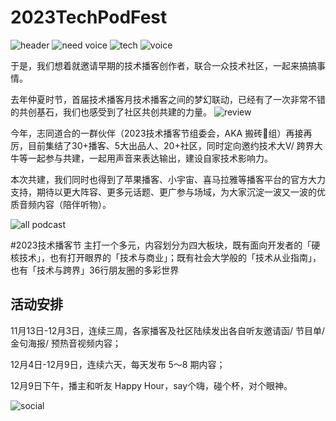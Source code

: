# 2023TechPodFest
![header](Images/header.png)
![need voice](Images/need_voice.png)
![tech](Images/tech.png)
![voice](Images/voice.png)

于是，我们想着就邀请早期的技术播客创作者，联合一众技术社区，一起来搞搞事情。

去年仲夏时节，首届技术播客月技术播客之间的梦幻联动，已经有了一次非常不错的共创基石，我们也感受到了社区共创共建的力量。
![review](Images/activity_2022_review.png)

今年，志同道合的一群伙伴（2023技术播客节组委会，AKA 搬砖🧱组）再接再厉，目前集结了30+播客、5大出品人、20+社区，同时定向邀约技术大V/ 跨界大牛等一起参与共建，一起用声音来表达输出，建设自家技术影响力。

本次共建，我们同时也得到了苹果播客、小宇宙、喜马拉雅等播客平台的官方大力支持，期待以更大阵容、更多元话题、更广参与场域，为大家沉淀一波又一波的优质音频内容（陪伴听物）。

![all podcast](Images/all_podcasts.png)

#2023技术播客节 主打一个多元，内容划分为四大板块，既有面向开发者的「硬核技术」，也有打开眼界的「技术与商业」；既有社会大学般的「技术从业指南」，也有「技术与跨界」36行朋友圈的多彩世界

## 活动安排
11月13日-12月3日，连续三周，各家播客及社区陆续发出各自听友邀请函/ 节目单/ 金句海报/ 预热音视频内容；

12月4日-12月9日，连续六天，每天发布 5～8 期内容；

12月9日下午，播主和听友 Happy Hour，say个嗨，碰个杯，对个眼神。

![social](Images/social.jpeg)